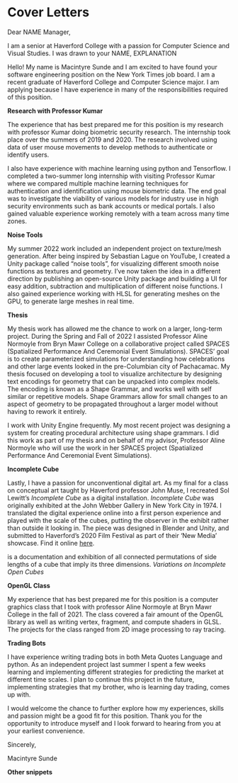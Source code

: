 # Cover Letters

Dear NAME Manager,

I am a senior at Haverford College with a passion for Computer Science and Visual Studies. I was drawn to your NAME, EXPLANATION

Hello! My name is Macintyre Sunde and I am excited to have found your software engineering position on the New York Times job board. I am a recent graduate of Haverford College and Computer Science major. I am applying because I have experience in many of the responsibilities required of this position.

******Research with Professor Kumar******

The experience that has best prepared me for this position is my research with professor Kumar doing biometric security research. The internship took place over the summers of 2019 and 2020. The research involved using data of user mouse movements to develop methods to authenticate or identify users. 

I also have experience with machine learning using python and Tensorflow. I completed a two-summer long internship with visiting Professor Kumar where we compared multiple machine learning techniques for authentication and identification using mouse biometric data. The end goal was to investigate the viability of various models for industry use in high security environments such as bank accounts or medical portals. I also gained valuable experience working remotely with a team across many time zones.

**********************Noise Tools**********************

My summer 2022 work included an independent project on texture/mesh generation. After being inspired by Sebastian Lague on YouTube, I created a Unity package called “noise tools”, for visualizing different smooth noise functions as textures and geometry. I’ve now taken the idea in a different direction by publishing an open-source Unity package and building a UI for easy addition, subtraction and multiplication of different noise functions. I also gained experience working with HLSL for generating meshes on the GPU, to generate large meshes in real time.

************Thesis************

My thesis work has allowed me the chance to work on a larger, long-term project. During the Spring and Fall of 2022 I assisted Professor Aline Normoyle from Bryn Mawr College on a collaborative project called SPACES (Spatialized Performance And Ceremonial Event Simulations). SPACES’ goal is to create parameterized simulations for understanding how celebrations and other large events looked in the pre-Columbian city of Pachacamac. My thesis focused on developing a tool to visualize architecture by designing text encodings for geometry that can be unpacked into complex models. The encoding is known as a Shape Grammar, and works well with self similar or repetitive models. Shape Grammars allow for small changes to an aspect of geometry to be propagated throughout a larger model without having to rework it entirely.

I work with Unity Engine frequently. My most recent project was designing a system for creating procedural architecture using shape grammars. I did this work as part of my thesis and on behalf of my advisor, Professor Aline Normoyle who will use the work in her SPACES project (Spatialized Performance And Ceremonial Event Simulations).

**********Incomplete Cube**********

Lastly, I have a passion for unconventional digital art. As my final for a class on conceptual art taught by Haverford professor John Muse, I recreated Sol Lewitt’s *Incomplete Cube*
 as a digital installation. *Incomplete Cube* was originally exhibited at the John Webber Gallery in New York City in 1974. I translated the digital experience online into a first person experience and played with the scale of the cubes, putting the observer in the exhibit rather than outside it looking in. The piece was designed in Blender and Unity, and submitted to Haverford’s 2020 Film Festival as part of their ‘New Media’ showcase. Find it online [here](https://cosmicpotato.itch.io/incomplete-cube).

is a documentation and exhibition of all connected permutations of side lengths of a cube that imply its three dimensions. *Variations on Incomplete Open Cubes*

********************************OpenGL Class********************************

My experience that has best prepared me for this position is a computer graphics class that I took with professor Aline Normoyle at Bryn Mawr College in the fall of 2021. The class covered a fair amount of the OpenGL library as well as writing vertex, fragment, and compute shaders in GLSL. The projects for the class ranged from 2D image processing to ray tracing.

************************Trading Bots************************

I have experience writing trading bots in both Meta Quotes Language and python. As an independent project last summer I spent a few weeks learning and implementing different strategies for predicting the market at different time scales. I plan to continue this project in the future, implementing strategies that my brother, who is learning day trading, comes up with.

I would welcome the chance to further explore how my experiences, skills and passion might be a good fit for this position. Thank you for the opportunity to introduce myself and I look forward to hearing from you at your earliest convenience.

Sincerely,

Macintyre Sunde

****************************Other snippets****************************